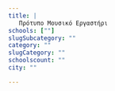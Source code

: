 ```yaml
---
title: |
   Πρότυπο Μουσικό Εργαστήρι
schools: [""]
slugSubcategory: ""
category: ""
slugCategory: ""
schoolscount: ""
city: ""

---
```


